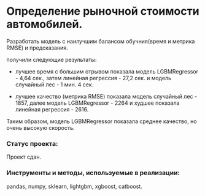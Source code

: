 # Определение рыночной стоимости автомобилей.

Разработать модель с наилучшим балансом обучния(время и метрика RMSE) и предсказания.

получили следующие результаты:

- лучшее время с большим отрывом показала модель LGBMRegressor - 4,64 сек., затем линейная регрессия - 27,2 сек. и модель случайный лес - 1 мин. 4 сек.

- лучшее качество (метрика RMSE) показала модель случайный лес - 1857, далее модель LGBMRegressor - 2264 и худшее показала линейная регрессия - 2616.

Таким образом, модель LGBMRegressor показала среднее качество, но очень высокую скорость.

### Статус проекта:

Проект сдан.

### Инструменты и методы, используемые в реализации:
pandas, numpy, sklearn, lightgbm, xgboost, catboost.

